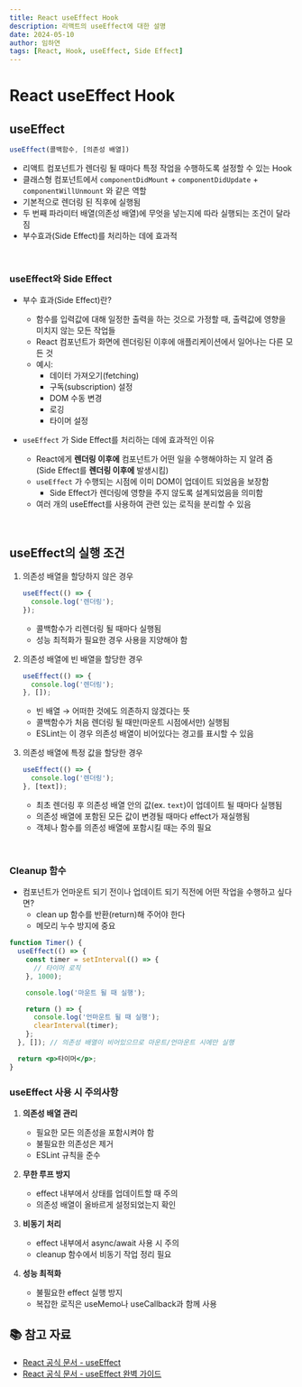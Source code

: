 ```yaml
---
title: React useEffect Hook
description: 리액트의 useEffect에 대한 설명
date: 2024-05-10
author: 임하연
tags: [React, Hook, useEffect, Side Effect]
---
```


# React useEffect Hook

## useEffect

```jsx
useEffect(콜백함수, [의존성 배열])
```

- 리액트 컴포넌트가 렌더링 될 때마다 특정 작업을 수행하도록 설정할 수 있는 Hook
- 클래스형 컴포넌트에서 `componentDidMount` + `componentDidUpdate` + `componentWillUnmount` 와 같은 역할
- 기본적으로 렌더링 된 직후에 실행됨
- 두 번째 파라미터 배열(의존성 배열)에 무엇을 넣는지에 따라 실행되는 조건이 달라짐
- 부수효과(Side Effect)를 처리하는 데에 효과적

<br>

### useEffect와 Side Effect

- 부수 효과(Side Effect)란?

  - 함수를 입력값에 대해 일정한 출력을 하는 것으로 가정할 때, 출력값에 영향을 미치지 않는 모든 작업들
  - React 컴포넌트가 화면에 렌더링된 이후에 애플리케이션에서 일어나는 다른 모든 것
  - 예시:
    - 데이터 가져오기(fetching)
    - 구독(subscription) 설정
    - DOM 수동 변경
    - 로깅
    - 타이머 설정

- `useEffect` 가 Side Effect를 처리하는 데에 효과적인 이유
  - React에게 **렌더링 이후에** 컴포넌트가 어떤 일을 수행해야하는 지 알려 줌 (Side Effect를 **렌더링 이후에** 발생시킴)
  - `useEffect` 가 수행되는 시점에 이미 DOM이 업데이트 되었음을 보장함
    - Side Effect가 렌더링에 영향을 주지 않도록 설계되었음을 의미함
  - 여러 개의 useEffect를 사용하여 관련 있는 로직을 분리할 수 있음

<br>

## useEffect의 실행 조건

1. 의존성 배열을 할당하지 않은 경우

   ```jsx
   useEffect(() => {
     console.log('렌더링');
   });
   ```

   - 콜백함수가 리렌더링 될 때마다 실행됨
   - 성능 최적화가 필요한 경우 사용을 지양해야 함

2. 의존성 배열에 빈 배열을 할당한 경우

   ```jsx
   useEffect(() => {
     console.log('렌더링');
   }, []);
   ```

   - 빈 배열 → 어떠한 것에도 의존하지 않겠다는 뜻
   - 콜백함수가 처음 렌더링 될 때만(마운트 시점에서만) 실행됨
   - ESLint는 이 경우 의존성 배열이 비어있다는 경고를 표시할 수 있음

3. 의존성 배열에 특정 값을 할당한 경우

   ```jsx
   useEffect(() => {
     console.log('렌더링');
   }, [text]);
   ```

   - 최초 렌더링 후 의존성 배열 안의 값(ex. `text`)이 업데이트 될 때마다 실행됨
   - 의존성 배열에 포함된 모든 값이 변경될 때마다 effect가 재실행됨
   - 객체나 함수를 의존성 배열에 포함시킬 때는 주의 필요

<br>

### Cleanup 함수

- 컴포넌트가 언마운트 되기 전이나 업데이트 되기 직전에 어떤 작업을 수행하고 싶다면?
  - clean up 함수를 반환(return)해 주어야 한다
  - 메모리 누수 방지에 중요

```jsx
function Timer() {
  useEffect(() => {
    const timer = setInterval(() => {
      // 타이머 로직
    }, 1000);

    console.log('마운트 될 때 실행');

    return () => {
      console.log('언마운트 될 때 실행');
      clearInterval(timer);
    };
  }, []); // 의존성 배열이 비어있으므로 마운트/언마운트 시에만 실행

  return <p>타이머</p>;
}
```

### useEffect 사용 시 주의사항

1. **의존성 배열 관리**

   - 필요한 모든 의존성을 포함시켜야 함
   - 불필요한 의존성은 제거
   - ESLint 규칙을 준수

2. **무한 루프 방지**

   - effect 내부에서 상태를 업데이트할 때 주의
   - 의존성 배열이 올바르게 설정되었는지 확인

3. **비동기 처리**

   - effect 내부에서 async/await 사용 시 주의
   - cleanup 함수에서 비동기 작업 정리 필요

4. **성능 최적화**
   - 불필요한 effect 실행 방지
   - 복잡한 로직은 useMemo나 useCallback과 함께 사용

## 📚 참고 자료

- [React 공식 문서 - useEffect](https://ko.legacy.reactjs.org/docs/hooks-effect.html)
- [React 공식 문서 - useEffect 완벽 가이드](https://overreacted.io/a-complete-guide-to-useeffect/)
